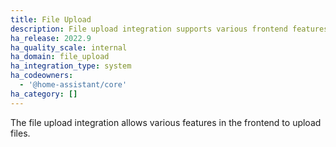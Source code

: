 ```yaml
---
title: File Upload
description: File upload integration supports various frontend features within Home Assistant
ha_release: 2022.9
ha_quality_scale: internal
ha_domain: file_upload
ha_integration_type: system
ha_codeowners:
  - '@home-assistant/core'
ha_category: []
---
```


The file upload integration allows various features in the frontend to upload files.
